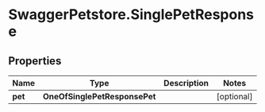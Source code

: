 # SwaggerPetstore.SinglePetResponse

## Properties
Name | Type | Description | Notes
------------ | ------------- | ------------- | -------------
**pet** | **OneOfSinglePetResponsePet** |  | [optional] 
